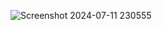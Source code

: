 
![Screenshot 2024-07-11 230555](https://github.com/user-attachments/assets/bf79afb4-c6c7-4377-907d-787b6585d0d3)
